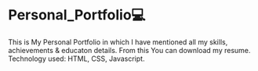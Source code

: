 # Personal_Portfolio💻
This is My Personal Portfolio in which I have mentioned all my skills, achievements & educaton details. From this You can download my resume.
Technology used: HTML, CSS, Javascript. 
